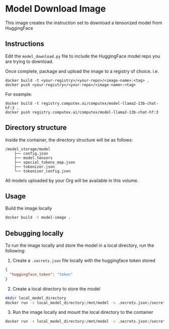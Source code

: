 # Model Download Image

This image creates the instruction set to download a tensorized model from HuggingFace

## Instructions
Edit the `model_download.py` file to include the HuggingFace model repo you are trying to download.

Once complete, package and upload the image to a registry of choice. i.e.

```
docker build -t <your-registry>/<your-repo>/<image-name>:<tag> .
docker push <your-registry>/<your-repo>/<image-name>:<tag>
```

For example:
```
docker build -t registry.computex.ai/computex/model-llama2-13b-chat-hf:3 .
docker push registry.computex.ai/computex/model-llama2-13b-chat-hf:3
```

## Directory structure
Inside the container, the directory structure will be as follows:

```
/model_storage/model
    ├── config.json
    ├── model.tensors
    ├── special_tokens_map.json
    ├── tokenizer.json
    └── tokenizer_config.json
```


All models uploaded by your Org will be available in this volume.

## Usage

Build the image locally
```bash
docker build -t model-image .
```

## Debugging locally
To run the image locally and store the model in a local directory, run the following:

1. Create a `.secrets.json` file locally with the huggingface token stored
```json
{
  "huggingface_token": "token"
}
```

2. Create a local directory to store the model
```bash
mkdir local_model_directory
docker run -v local_model_directory:/mnt/model -v .secrets.json:/secrets/user/.secrets.json  model-image
```

3. Run the image locally and mount the local directory to the container
```bash
docker run -v local_model_directory:/mnt/model -v .secrets.json:/secrets/user/.secrets.json  model-image
```